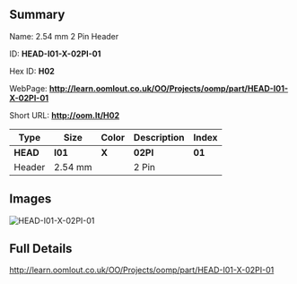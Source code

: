 

## Summary
 
Name: 2.54 mm 2 Pin Header

ID: __HEAD-I01-X-02PI-01__

Hex ID: __H02__

WebPage: __http://learn.oomlout.co.uk/OO/Projects/oomp/part/HEAD-I01-X-02PI-01__

Short URL: __http://oom.lt/H02__


| Type   | Size   | Color   | Description   | Index   |    
| ----- | ------   | ------   | -----   | ----   |    
| __HEAD__   					| __I01__   					| __X__    						| __02PI__    					| __01__ |    
| Header		| 2.54 mm	| 		| 2 Pin	| 	|

## Images
![HEAD-I01-X-02PI-01](http://oomlout.com/oomp-gen/parts/HEAD-I01-X-02PI-01/HEAD-I01-X-02PI-01_420.jpg)

## Full Details

 http://learn.oomlout.co.uk/OO/Projects/oomp/part/HEAD-I01-X-02PI-01

